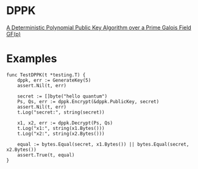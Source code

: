# DPPK
[A Deterministic Polynomial Public Key Algorithm over a Prime Galois Field GF(p)](https://www.researchgate.net/profile/Randy-Kuang/publication/358101087_A_Deterministic_Polynomial_Public_Key_Algorithm_over_a_Prime_Galois_Field_GFp/links/61f95ff44393577abe055af7/A-Deterministic-Polynomial-Public-Key-Algorithm-over-a-Prime-Galois-Field-GFp.pdf)

# Examples
```golang
func TestDPPK(t *testing.T) {
    dppk, err := GenerateKey(5)
    assert.Nil(t, err)

    secret := []byte("hello quantum")
    Ps, Qs, err := dppk.Encrypt(&dppk.PublicKey, secret)
    assert.Nil(t, err)
    t.Log("secret:", string(secret))

    x1, x2, err := dppk.Decrypt(Ps, Qs)
    t.Log("x1:", string(x1.Bytes()))
    t.Log("x2:", string(x2.Bytes()))

    equal := bytes.Equal(secret, x1.Bytes()) || bytes.Equal(secret, x2.Bytes())
    assert.True(t, equal)
}
```
